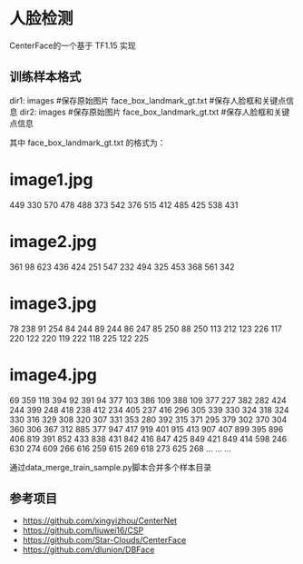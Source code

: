 # 人脸检测
CenterFace的一个基于 TF1.15 实现

## 训练样本格式
dir1:
images #保存原始图片
face_box_landmark_gt.txt #保存人脸框和关键点信息
dir2:
images #保存原始图片
face_box_landmark_gt.txt #保存人脸框和关键点信息

其中 face_box_landmark_gt.txt 的格式为：
# image1.jpg
449 330 570 478 488 373 542 376 515 412 485 425 538 431 
# image2.jpg
361 98 623 436 424 251 547 232 494 325 453 368 561 342 
# image3.jpg
78 238 91 254 84 244 89 244 86 247 85 250 88 250 
113 212 123 226 117 220 122 220 119 222 118 225 122 225  
# image4.jpg
69 359 118 394 92 391 94 377 103 386 109 388 109 377 
227 382 282 424 244 399 248 418 238 412 234 405 237 416 
296 305 339 330 324 318 324 330 316 329 308 320 307 331 
353 280 392 315 371 295 379 302 370 304 360 306 367 312 
885 377 947 417 919 401 915 413 907 407 899 395 896 406 
819 391 852 433 838 431 842 416 847 425 849 421 849 414 
598 246 630 274 609 266 616 259 615 269 618 273 625 268 
...
...
...

通过data_merge_train_sample.py脚本合并多个样本目录

## 参考项目
- https://github.com/xingyizhou/CenterNet
- https://github.com/liuwei16/CSP
- https://github.com/Star-Clouds/CenterFace
- https://github.com/dlunion/DBFace
